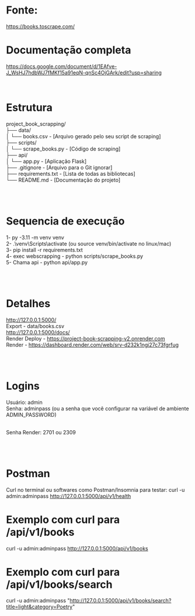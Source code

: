 
# Fonte:
https://books.toscrape.com/  <br>

# Documentação completa
https://docs.google.com/document/d/1EAfve-J_WsHJ7hdbWJ7fMKf15a91eqN-qnSc4OjGArk/edit?usp=sharing

<br>

# Estrutura
project_book_scrapping/ <br>
├── data/ <br>
│   └── books.csv - [Arquivo gerado pelo seu script de scraping] <br>
├── scripts/ <br>
│   └── scrape_books.py - [Código de scraping] <br>
├── api/ <br>
│   └── app.py - [Aplicação Flask] <br>
├── .gitignore - [Arquivo para o Git ignorar] <br>
├── requirements.txt - [Lista de todas as bibliotecas] <br>
└── README.md - [Documentação do projeto] <br>

<br>
<br>

# Sequencia de execução
1- py -3.11 -m venv venv  <br>
2- .\venv\Scripts\activate (ou source venv/bin/activate no linux/mac)  <br>
3- pip install -r requirements.txt  <br>
4- exec webscrapping - python scripts/scrape_books.py  <br>
5- Chama api - python api/app.py  <br>

<br>
<br>

# Detalhes
http://127.0.0.1:5000/  <br>
Export - data/books.csv  <br>
http://127.0.0.1:5000/docs/  <br>
Render Deploy - https://project-book-scrapping-v2.onrender.com <br>
Render - https://dashboard.render.com/web/srv-d232k1ngi27c73fgrfug <br>

<br>
<br>

# Logins
Usuário: admin  <br>
Senha: adminpass (ou a senha que você configurar na variável de ambiente ADMIN_PASSWORD)  <br>
<br>

Senha Render: 2701 ou 2309

<br>
<br>

# Postman
Curl no terminal ou softwares como Postman/Insomnia para testar:
curl -u admin:adminpass http://127.0.0.1:5000/api/v1/health

# Exemplo com curl para /api/v1/books
curl -u admin:adminpass http://127.0.0.1:5000/api/v1/books

# Exemplo com curl para /api/v1/books/search
curl -u admin:adminpass "http://127.0.0.1:5000/api/v1/books/search?title=light&category=Poetry"

<br>
<br>
